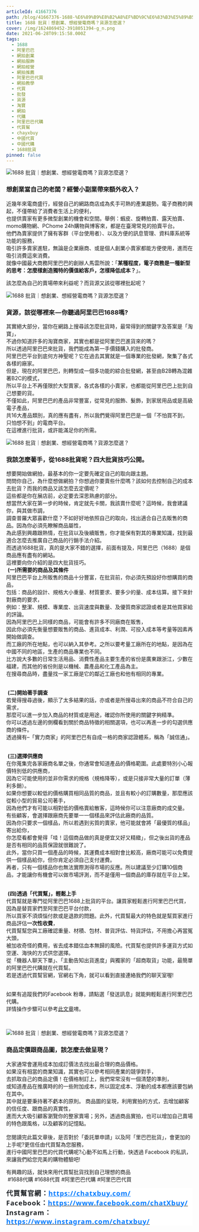 ```yaml
---
articleId: 41667376
path: /blog/41667376-1688-%E6%89%B9%E8%B2%A8%EF%BD%9C%E6%83%B3%E5%89%B5%E6%A5%AD%E3%80%81%E6%83%B3%E7%B6%93%E7%87%9F%E9%9B%BB%E5%95%86%E5%97%8E%EF%BC%9F%E8%B2%A8%E6%BA%90%E6%80%8E%E9%BA%BC%E9%81%B8%EF%BC%9F
title: 1688 批貨｜想創業、想經營電商嗎？貨源怎麼選？
cover: /img/1624869452-3918051394-g_n.png
date: 2021-06-28T09:15:58.000Z
tags:
  - 1688
  - 阿里巴巴
  - 網拍創業
  - 網拍服飾
  - 網拍經營
  - 網拍推薦
  - 阿里巴巴代買
  - 網拍教學
  - 代買
  - 批發
  - 貨源
  - 淘寶
  - 網拍
  - 代購
  - 阿里巴巴代購
  - 代買幫
  - chayxbuy
  - 中國代買
  - 中國代購
  - 1688批貨
pinned: false
---
```

  <p><img alt="1688 批貨｜想創業、想經營電商嗎？貨源怎麼選？" src="/img/1624869452-3918051394-g_n.png" title="1688 批貨｜想創業、想經營電商嗎？貨源怎麼選？"></p>

<h3 class="graf graf--h3" name="0fdd">想創業當自己的老闆？經營小副業帶來額外收入？</h3>

<p class="graf graf--p" name="611a">近幾年來電商盛行，經營自己的網路商店成為炙手可熱的產業趨勢。電子商務的興起，不僅帶給了消費者生活上的便利，<br>
也提供賣家有更多微型創業的機會和空間。舉例：蝦皮、旋轉拍賣、露天拍賣、momo購物網、PChome 24h購物與博客來，都是在臺灣常見的拍賣平台。<br>
他們為賣家提供了擁有客群（平台使用者）、以及方便的訊息管理、資料庫系統等功能的服務，<br>
吸引許多賣家進駐，無論是企業廠商、或是個人創業小賣家都能方便使用，進而在吸引消費這來消費。<br>
就像中國最大商務阿里巴巴的創辦人馬雲所說：「<strong class="markup--p-strong markup--strong">某種程度，電子商務是一種新型的思考：怎麼樣創造獨特的價值給客戶，怎樣降低成本？</strong>」。</p>

<p class="graf graf--p" name="611a">該怎麼為自己的賣場帶來利益呢？而貨源又該從哪裡批起呢？</p>

<p><img alt="1688 批貨｜想創業、想經營電商嗎？貨源怎麼選？" src="/img/1624869452-3285150074-g_n.png" title="1688 批貨｜想創業、想經營電商嗎？貨源怎麼選？"></p>

<h3 class="graf graf--h3" name="5a9f">貨源，該從哪裡來 — 你聽過阿里巴巴1688嗎?</h3>

<p class="graf graf--p" name="366b">其實絕大部分，當你在網路上搜尋該怎麼批貨時，最常得到的關鍵字及答案是「淘寶」，<br>
不過你知道許多的淘寶商家，其實也都是從阿里巴巴進貨來的嗎？<br>
所以透過阿里巴巴來批貨，我們能成為第一手價錢購入的批發商。<br>
阿里巴巴平台到底何方神聖呢？它在過去其實就是一個專業的批發網，聚集了各式各樣的廠家。<br>
但是，現在的阿里巴巴，則轉型成一個多功能的綜合批發網，甚至由B2B轉為混雜著B2C的模式，<br>
所以平台上不再僅限於大型賣家，各式各樣的小賣家，也都能從阿里巴巴上批到自己想要的貨。<br>
不僅如此，阿里巴巴的產品非常豐富，從常見的服飾、髮飾，到家居用品或是高級電子產品，<br>
共16大產品類別，真的應有盡有，所以我們覺得阿里巴巴是一個「不怕買不到，只怕想不到」的電商平台。<br>
在這裡進行批貨，或許能滿足你的所需。</p>

<p><img alt="1688 批貨｜想創業、想經營電商嗎？貨源怎麼選？" src="/img/1624869452-210040707-g_n.png" title="1688 批貨｜想創業、想經營電商嗎？貨源怎麼選？"></p>

<h3 class="graf graf--h3" name="924d">我該怎麼著手，從1688批貨呢？四大批貨技巧公開。</h3>

<p class="graf graf--p" name="5a7d">想要開始做網拍，最基本的你一定要先確定自己的取向跟主題。<br>
問問你自己，為什麼想做網拍？你想過你要賣些什麼嗎？該如何去控制自己的成本去批貨？而我的商品又該怎麼去定價呢？<br>
這些都是你在展店前，必定要去深思熟慮的部分。<br>
想當然大家在第一步的時候，肯定就先卡關，我該賣什麼呢？這時候，我會建議你，與其做市調，<br>
調查普羅大眾喜歡什麼？不如好好地依照自己的取向，找出適合自己去販售的商品。因為你必須先瞭解商品屬性，<br>
為此感到興趣跟熱情，在批貨以及後續販售，你才能保有對其的專業知識，找到最適合怎麼去推廣自己商品的行銷手法介紹。<br>
而透過1688批貨，真的是大家不錯的選擇，前面有提及，阿里巴巴（1688）是個商品應有盡有的網站。<br>
這裡要向你介紹的是四大批貨技巧。<br>
&nbsp;<strong class="markup--p-strong markup--strong">(一)所需要的商品及其條件</strong><br>
阿里巴巴平台上所販售的商品十分豐富，在批貨前，你必須先預設好你想購買的商品，<br>
包括：商品的設計、規格大小重量、材質要求、要多少的量、成本估算。接下來針對廠商的要求，<br>
例如：整潔、規模、專業度、出貨速度與數量、及優質商家認證或者是其他買家給的評論。<br>
因為阿里巴巴上同樣的商品，可能會有許多不同廠商在販售，<br>
因此你必須先衡量想要販售的商品、進貨成本、利潤、可投入成本等考量等因素再開始做調查。<br>
而工廠的所在地點，也可以納入其參考。之所以要考量工廠所在的地點，是因為在中國不同的地區，生產的商品專業也不同。<br>
比方說大多數的日常生活用品、消費性產品主要生產的省份是廣東跟浙江，少數在福建，而其他的省份則是以機械、農產品和化工產品為主。<br>
在搜尋商品時，盡量找一家工廠是它的鄰近工廠也和他有相同的專業。</p>

<p class="graf graf--p" name="5a7d"><br>
&nbsp;<strong class="markup--p-strong markup--strong">(二)開始著手調查</strong><br>
若覺得搜尋過後，顯示了太多結果的話，亦或者是所搜尋出來的商品不符合自己的需求，<br>
那麼可以進一步加入商品的材質或是用途，確認你所使用的關鍵字夠精準。<br>
你可以透過左邊的側欄看到關於商品特徵的相關選項，也可以再進一步的勾選供應商的條件。<br>
透過擁有–「實力商家」的阿里巴巴有自成一格的商家認證體系，稱為「誠信通」。</p>

<p class="graf graf--p" name="5a7d"><br>
&nbsp;<strong class="markup--p-strong markup--strong">(三)選擇供應商</strong><br>
在你蒐集完各家廠商名單之後，你通常會知道產品的價格範圍。此處要特別小心報價特別低的供應商，<br>
因為它可能使用的並非你需求的規格（規格降等），或是只接非常大量的訂單（薄利多銷）。<br>
如果你想要以較低的價格購買相同品質的商品，並且有較小的訂購數量，那麼應該從較小型的貿易公司著手，<br>
因為他們才有可能以相對低的價格賣給散客，這時候你可以注意廠商的成交量。<br>
有些顧客，會選擇跟廠商先要單一一個樣品來評估此廠商的品質。<br>
因為你只要求一個樣品，所以若遇到劣質的賣家，他可能就會將「最優質的樣品」寄出給你，<br>
你怎麼看都會覺得「哇！這個商品做的真是便宜又好又精緻」，但之後出貨的產品是否有相同的品質保證就很難說了。<br>
此外，當你只買一個產品的時候，其運費成本相對會比較高，廠商可能可以免費提供一個樣品給你，但你肯定必須自己支付運費。<br>
再者，只有一個樣品你也無法實際測得市場的反應。所以建議至少訂購10個商品，才能讓你有機會可以做市場評測，而不是僅用一個商品的庫存就在平台上架。</p>

<p class="graf graf--p" name="5a7d"><br>
&nbsp;<strong class="markup--p-strong markup--strong">(四)透過「代買幫」，輕鬆上手</strong><br>
代買幫就是專門從阿里巴巴1688上批貨的平台。讓買家輕鬆進行阿里巴巴代買，因為是替買家們至阿里巴巴平台付款，<br>
所以買家不須煩惱付款或是退款的問題。此外，代買幫最大的特色就是幫買家進行商品評估<strong class="markup--p-strong markup--strong">一次性收費</strong>，<br>
代買幫幫您與工廠確認重量、材積、包材、普貨評估、特貨評估，不用擔心再當冤大頭，<br>
被加收奇怪的費用，省去成本錯估血本無歸的風險。代買幫也提供許多運貨方式如空運、海快的方式供您選擇。<br>
從「機器人聊天下單」、「主動告知出貨進度」與獨家的「超商取貨」功能，最簡單的阿里巴巴代購就在代買幫。<br>
若是透過代買幫官網，官網右下角，就可以看到直接連絡我們的聊天室喔!</p>

<p class="graf graf--p" name="5a7d"><br>
如果有追蹤我們的Facebook 粉專，請點選「發送訊息」就能夠輕鬆進行阿里巴巴代購。<br>
詳情操作步驟可以參考<a href="https://chatxbuy.pixnet.net/blog/post/40926559" target="_blank">此文章</a>唷。</p>

<p class="graf graf--p">&nbsp;</p>

<p><img alt="1688 批貨｜想創業、想經營電商嗎？貨源怎麼選？" src="/img/1624869452-1151903289-g_n.png" title="1688 批貨｜想創業、想經營電商嗎？貨源怎麼選？"></p>

<h3 class="graf graf--h3" name="ebcc"><strong>商品定價跟商品圖，該怎麼去做呈現？</strong></h3>

<p class="graf graf--p" name="d75c">大家通常會運用成本加成訂價法去找出最合理的商品價格。<br>
如果沒有相當的商業知識，其實也可以參考相同產業的競爭對手，<br>
去抓取自己的商品定價！在價格制訂上，我們常常沒有一個清楚的準則，<br>
或知道產品在推廣時的的一些附加成本，所以固定成本、浮動的成本都應該要包納在其中。<br>
其中就是要秉持著不虧本的原則。 商品圖的呈現，利用實拍的方式，去增加顧客的信任度、跟商品的真實性，<br>
進而大大吸引顧客瀏覽你的整家賣場；另外，透過商品實拍，也可以增加自己賣場的特色跟風格，以及顧客的記憶點。<br>
&nbsp;<br>
您閱讀完此篇文章後，是否對於「委託單申請」以及阿「里巴巴批貨」，會更加的上手呢?更信任由代買幫為您服務，<br>
進行中國阿里巴巴的代買代購呢?心動不如馬上行動，快透過 Facebook 的私訊，來讓我們給您完美的購物體驗吧!</p>

<p class="graf graf--p">有興趣的話，就快來用代買幫批貨找到自己理想的商品<br>
&nbsp;#1688代購 #1688代買 #阿里巴巴代購 #阿里巴巴代買</p>

<h2 style="margin: 0.5em 0px; padding: 0px; border: 0px; font-style: normal; font-variant-ligatures: normal; font-variant-caps: normal; font-variant-numeric: inherit; font-variant-east-asian: inherit; font-variant-alternates: inherit; font-variant-position: inherit; font-weight: 700; font-stretch: inherit; font-size: 1.3rem; line-height: inherit; font-family: &quot;Noto Sans TC&quot;, 微軟正黑體, sans-serif; font-optical-sizing: inherit; font-kerning: inherit; font-feature-settings: inherit; font-variation-settings: inherit; vertical-align: baseline; color: rgb(40, 40, 40); letter-spacing: 1px; orphans: 2; text-align: start; text-indent: 0px; text-transform: none; widows: 2; word-spacing: 0px; -webkit-text-stroke-width: 0px; white-space: normal; background-color: rgb(255, 255, 255); text-decoration-thickness: initial; text-decoration-style: initial; text-decoration-color: initial;"><strong style="-webkit-text-stroke-width:0px; background-color:rgb(255, 255, 255); border:0px; color:rgb(52, 52, 52); font-family:noto sans tc,微軟正黑體,sans-serif; font-feature-settings:inherit; font-kerning:inherit; font-optical-sizing:inherit; font-size:18px; font-stretch:inherit; font-style:normal; font-variant-alternates:inherit; font-variant-caps:normal; font-variant-east-asian:inherit; font-variant-ligatures:normal; font-variant-numeric:inherit; font-variant-position:inherit; font-variation-settings:inherit; font-weight:700; letter-spacing:1px; line-height:inherit; margin:0px; orphans:2; padding:0px; text-align:start; text-decoration-color:initial; text-decoration-style:initial; text-decoration-thickness:initial; text-indent:0px; text-transform:none; vertical-align:baseline; white-space:normal; widows:2; word-spacing:0px"><span style="background:white; border:0px; font:inherit; margin:0px; padding:0px; vertical-align:baseline"><span style="border:0px; color:rgb(33, 37, 41); font:inherit; margin:0px; padding:0px; vertical-align:baseline"><span style="border:0px; font-family:新細明體,serif; font-feature-settings:inherit; font-kerning:inherit; font-optical-sizing:inherit; font-size:inherit; font-stretch:inherit; font-style:inherit; font-variant:inherit; font-variation-settings:inherit; font-weight:inherit; line-height:inherit; margin:0px; padding:0px; vertical-align:baseline">代買幫官網：</span></span></span></strong><strong style="-webkit-text-stroke-width:0px; background-color:rgb(255, 255, 255); border:0px; color:rgb(52, 52, 52); font-family:noto sans tc,微軟正黑體,sans-serif; font-feature-settings:inherit; font-kerning:inherit; font-optical-sizing:inherit; font-size:18px; font-stretch:inherit; font-style:normal; font-variant-alternates:inherit; font-variant-caps:normal; font-variant-east-asian:inherit; font-variant-ligatures:normal; font-variant-numeric:inherit; font-variant-position:inherit; font-variation-settings:inherit; font-weight:700; letter-spacing:1px; line-height:inherit; margin:0px; orphans:2; padding:0px; text-align:start; text-decoration-color:initial; text-decoration-style:initial; text-decoration-thickness:initial; text-indent:0px; text-transform:none; vertical-align:baseline; white-space:normal; widows:2; word-spacing:0px"><span style="background:white; border:0px; font:inherit; margin:0px; padding:0px; vertical-align:baseline"><span style="border:0px; color:rgb(0, 123, 255); font:inherit; margin:0px; padding:0px; vertical-align:baseline"><span style="border:0px; font-family:segoe ui,sans-serif; font-feature-settings:inherit; font-kerning:inherit; font-optical-sizing:inherit; font-size:inherit; font-stretch:inherit; font-style:inherit; font-variant:inherit; font-variation-settings:inherit; font-weight:inherit; line-height:inherit; margin:0px; padding:0px; vertical-align:baseline"><a data-href="https://chatxbuy.weebly.com/" href="https://chatxbuy.weebly.com/" rel="nofollow ugc noreferrer noopener" style="margin: 0px; padding: 0px; border: 0px; font-style: inherit; font-variant-ligatures: normal; font-variant-caps: normal; font-variant-numeric: inherit; font-variant-east-asian: inherit; font-variant-alternates: inherit; font-variant-position: inherit; font-weight: inherit; font-stretch: inherit; font-size: inherit; line-height: inherit; font-family: inherit; font-optical-sizing: inherit; font-kerning: inherit; font-feature-settings: inherit; font-variation-settings: inherit; vertical-align: baseline; color: var(--primary-color); text-decoration: underline; box-sizing: border-box; orphans: 2; widows: 2; -webkit-text-stroke-width: 0px; word-spacing: 0px;"><span style="border:0px; font:inherit; margin:0px; padding:0px; text-decoration:none; vertical-align:baseline"><span style="border:0px; color:rgb(0, 123, 255); font:inherit; margin:0px; padding:0px; vertical-align:baseline">https://chatxbuy.com/</span></span></a></span></span></span></strong><br style="color: rgb(52, 52, 52); font-family: &quot;Noto Sans TC&quot;, 微軟正黑體, sans-serif; font-size: 18px; font-style: normal; font-variant-ligatures: normal; font-variant-caps: normal; font-weight: 400; letter-spacing: 1px; orphans: 2; text-align: start; text-indent: 0px; text-transform: none; widows: 2; word-spacing: 0px; -webkit-text-stroke-width: 0px; white-space: normal; background-color: rgb(255, 255, 255); text-decoration-thickness: initial; text-decoration-style: initial; text-decoration-color: initial;">
<span style="-webkit-text-stroke-width:0px; background-color:rgb(255, 255, 255); border:0px; color:rgb(33, 37, 41); font-family:noto sans tc,微軟正黑體,sans-serif; font-feature-settings:inherit; font-kerning:inherit; font-optical-sizing:inherit; font-size:18px; font-stretch:inherit; font-style:normal; font-variant-alternates:inherit; font-variant-caps:normal; font-variant-east-asian:inherit; font-variant-ligatures:normal; font-variant-numeric:inherit; font-variant-position:inherit; font-variation-settings:inherit; font-weight:400; letter-spacing:1px; line-height:inherit; margin:0px; orphans:2; padding:0px; text-align:start; text-decoration-color:initial; text-decoration-style:initial; text-decoration-thickness:initial; text-indent:0px; text-transform:none; vertical-align:baseline; white-space:normal; widows:2; word-spacing:0px"><span style="border:0px; font-family:segoe ui,sans-serif; font-feature-settings:inherit; font-kerning:inherit; font-optical-sizing:inherit; font-size:inherit; font-stretch:inherit; font-style:inherit; font-variant:inherit; font-variation-settings:inherit; font-weight:inherit; line-height:inherit; margin:0px; padding:0px; vertical-align:baseline"><strong style="-webkit-text-stroke-width:0px; border:0px; box-sizing:border-box; font-family:inherit; font-feature-settings:inherit; font-kerning:inherit; font-optical-sizing:inherit; font-size:inherit; font-stretch:inherit; font-style:inherit; font-variant-alternates:inherit; font-variant-caps:normal; font-variant-east-asian:inherit; font-variant-ligatures:normal; font-variant-numeric:inherit; font-variant-position:inherit; font-variation-settings:inherit; font-weight:700; line-height:inherit; margin:0px; orphans:2; padding:0px; text-decoration-style:initial; text-decoration-thickness:initial; vertical-align:baseline; widows:2; word-spacing:0px"><span style="background:white; border:0px; font:inherit; margin:0px; padding:0px; vertical-align:baseline"><span style="border:0px; font-family:segoe ui,sans-serif; font-feature-settings:inherit; font-kerning:inherit; font-optical-sizing:inherit; font-size:inherit; font-stretch:inherit; font-style:inherit; font-variant:inherit; font-variation-settings:inherit; font-weight:inherit; line-height:inherit; margin:0px; padding:0px; vertical-align:baseline">Facebook</span></span></strong></span></span><strong style="-webkit-text-stroke-width:0px; background-color:rgb(255, 255, 255); border:0px; color:rgb(52, 52, 52); font-family:noto sans tc,微軟正黑體,sans-serif; font-feature-settings:inherit; font-kerning:inherit; font-optical-sizing:inherit; font-size:18px; font-stretch:inherit; font-style:normal; font-variant-alternates:inherit; font-variant-caps:normal; font-variant-east-asian:inherit; font-variant-ligatures:normal; font-variant-numeric:inherit; font-variant-position:inherit; font-variation-settings:inherit; font-weight:700; letter-spacing:1px; line-height:inherit; margin:0px; orphans:2; padding:0px; text-align:start; text-decoration-color:initial; text-decoration-style:initial; text-decoration-thickness:initial; text-indent:0px; text-transform:none; vertical-align:baseline; white-space:normal; widows:2; word-spacing:0px"><span style="background:white; border:0px; font:inherit; margin:0px; padding:0px; vertical-align:baseline"><span style="border:0px; color:rgb(33, 37, 41); font:inherit; margin:0px; padding:0px; vertical-align:baseline"><span style="border:0px; font-family:新細明體,serif; font-feature-settings:inherit; font-kerning:inherit; font-optical-sizing:inherit; font-size:inherit; font-stretch:inherit; font-style:inherit; font-variant:inherit; font-variation-settings:inherit; font-weight:inherit; line-height:inherit; margin:0px; padding:0px; vertical-align:baseline">：</span></span></span></strong><a data-href="https://www.facebook.com/chatXbuy/" href="https://www.facebook.com/chatXbuy/" rel="nofollow ugc noreferrer noopener" style="margin: 0px; padding: 0px; border: 0px; font-style: normal; font-variant-ligatures: normal; font-variant-caps: normal; font-variant-numeric: inherit; font-variant-east-asian: inherit; font-variant-alternates: inherit; font-variant-position: inherit; font-weight: 400; font-stretch: inherit; font-size: 18px; line-height: inherit; font-family: &quot;Noto Sans TC&quot;, 微軟正黑體, sans-serif; font-optical-sizing: inherit; font-kerning: inherit; font-feature-settings: inherit; font-variation-settings: inherit; vertical-align: baseline; color: var(--primary-color); text-decoration: underline; letter-spacing: 1px; orphans: 2; text-align: start; text-indent: 0px; text-transform: none; widows: 2; word-spacing: 0px; -webkit-text-stroke-width: 0px; white-space: normal; background-color: rgb(255, 255, 255); box-sizing: border-box;" target="_blank"><strong style="border:0px; box-sizing:border-box; font-family:inherit; font-feature-settings:inherit; font-kerning:inherit; font-optical-sizing:inherit; font-size:inherit; font-stretch:inherit; font-style:inherit; font-variant:inherit; font-variation-settings:inherit; font-weight:700; line-height:inherit; margin:0px; padding:0px; vertical-align:baseline"><span style="background:white; border:0px; font:inherit; margin:0px; padding:0px; text-decoration:none; vertical-align:baseline"><span style="border:0px; color:rgb(0, 123, 255); font:inherit; margin:0px; padding:0px; vertical-align:baseline"><span style="border:0px; font-family:segoe ui,sans-serif; font-feature-settings:inherit; font-kerning:inherit; font-optical-sizing:inherit; font-size:inherit; font-stretch:inherit; font-style:inherit; font-variant:inherit; font-variation-settings:inherit; font-weight:inherit; line-height:inherit; margin:0px; padding:0px; vertical-align:baseline">https://www.facebook.com/chatXbuy/</span></span></span></strong></a><br style="color: rgb(52, 52, 52); font-family: &quot;Noto Sans TC&quot;, 微軟正黑體, sans-serif; font-size: 18px; font-style: normal; font-variant-ligatures: normal; font-variant-caps: normal; font-weight: 400; letter-spacing: 1px; orphans: 2; text-align: start; text-indent: 0px; text-transform: none; widows: 2; word-spacing: 0px; -webkit-text-stroke-width: 0px; white-space: normal; background-color: rgb(255, 255, 255); text-decoration-thickness: initial; text-decoration-style: initial; text-decoration-color: initial; box-sizing: border-box;">
<span style="-webkit-text-stroke-width:0px; background-color:rgb(255, 255, 255); border:0px; color:rgb(33, 37, 41); font-family:noto sans tc,微軟正黑體,sans-serif; font-feature-settings:inherit; font-kerning:inherit; font-optical-sizing:inherit; font-size:18px; font-stretch:inherit; font-style:normal; font-variant-alternates:inherit; font-variant-caps:normal; font-variant-east-asian:inherit; font-variant-ligatures:normal; font-variant-numeric:inherit; font-variant-position:inherit; font-variation-settings:inherit; font-weight:400; letter-spacing:1px; line-height:inherit; margin:0px; orphans:2; padding:0px; text-align:start; text-decoration-color:initial; text-decoration-style:initial; text-decoration-thickness:initial; text-indent:0px; text-transform:none; vertical-align:baseline; white-space:normal; widows:2; word-spacing:0px"><span style="border:0px; font-family:segoe ui,sans-serif; font-feature-settings:inherit; font-kerning:inherit; font-optical-sizing:inherit; font-size:inherit; font-stretch:inherit; font-style:inherit; font-variant:inherit; font-variation-settings:inherit; font-weight:inherit; line-height:inherit; margin:0px; padding:0px; vertical-align:baseline"><strong style="-webkit-text-stroke-width:0px; border:0px; box-sizing:border-box; font-family:inherit; font-feature-settings:inherit; font-kerning:inherit; font-optical-sizing:inherit; font-size:inherit; font-stretch:inherit; font-style:inherit; font-variant-alternates:inherit; font-variant-caps:normal; font-variant-east-asian:inherit; font-variant-ligatures:normal; font-variant-numeric:inherit; font-variant-position:inherit; font-variation-settings:inherit; font-weight:700; line-height:inherit; margin:0px; orphans:2; padding:0px; text-decoration-style:initial; text-decoration-thickness:initial; vertical-align:baseline; widows:2; word-spacing:0px"><span style="background:white; border:0px; font:inherit; margin:0px; padding:0px; vertical-align:baseline"><span style="border:0px; font-family:segoe ui,sans-serif; font-feature-settings:inherit; font-kerning:inherit; font-optical-sizing:inherit; font-size:inherit; font-stretch:inherit; font-style:inherit; font-variant:inherit; font-variation-settings:inherit; font-weight:inherit; line-height:inherit; margin:0px; padding:0px; vertical-align:baseline">Instagram</span></span></strong></span></span><strong style="-webkit-text-stroke-width:0px; background-color:rgb(255, 255, 255); border:0px; color:rgb(52, 52, 52); font-family:noto sans tc,微軟正黑體,sans-serif; font-feature-settings:inherit; font-kerning:inherit; font-optical-sizing:inherit; font-size:18px; font-stretch:inherit; font-style:normal; font-variant-alternates:inherit; font-variant-caps:normal; font-variant-east-asian:inherit; font-variant-ligatures:normal; font-variant-numeric:inherit; font-variant-position:inherit; font-variation-settings:inherit; font-weight:700; letter-spacing:1px; line-height:inherit; margin:0px; orphans:2; padding:0px; text-align:start; text-decoration-color:initial; text-decoration-style:initial; text-decoration-thickness:initial; text-indent:0px; text-transform:none; vertical-align:baseline; white-space:normal; widows:2; word-spacing:0px"><span style="background:white; border:0px; font:inherit; margin:0px; padding:0px; vertical-align:baseline"><span style="border:0px; color:rgb(33, 37, 41); font:inherit; margin:0px; padding:0px; vertical-align:baseline"><span style="border:0px; font-family:新細明體,serif; font-feature-settings:inherit; font-kerning:inherit; font-optical-sizing:inherit; font-size:inherit; font-stretch:inherit; font-style:inherit; font-variant:inherit; font-variation-settings:inherit; font-weight:inherit; line-height:inherit; margin:0px; padding:0px; vertical-align:baseline">：</span></span></span></strong><a data-href="https://www.instagram.com/chatxbuy/" href="https://www.instagram.com/chatxbuy/" rel="nofollow ugc noreferrer noopener" style="margin: 0px; padding: 0px; border: 0px; font-style: normal; font-variant-ligatures: normal; font-variant-caps: normal; font-variant-numeric: inherit; font-variant-east-asian: inherit; font-variant-alternates: inherit; font-variant-position: inherit; font-weight: 400; font-stretch: inherit; font-size: 18px; line-height: inherit; font-family: &quot;Noto Sans TC&quot;, 微軟正黑體, sans-serif; font-optical-sizing: inherit; font-kerning: inherit; font-feature-settings: inherit; font-variation-settings: inherit; vertical-align: baseline; color: var(--primary-color); text-decoration: underline; letter-spacing: 1px; orphans: 2; text-align: start; text-indent: 0px; text-transform: none; widows: 2; word-spacing: 0px; -webkit-text-stroke-width: 0px; white-space: normal; background-color: rgb(255, 255, 255); box-sizing: border-box;" target="_blank"><strong style="border:0px; box-sizing:border-box; font-family:inherit; font-feature-settings:inherit; font-kerning:inherit; font-optical-sizing:inherit; font-size:inherit; font-stretch:inherit; font-style:inherit; font-variant:inherit; font-variation-settings:inherit; font-weight:700; line-height:inherit; margin:0px; padding:0px; vertical-align:baseline"><span style="background:white; border:0px; font:inherit; margin:0px; padding:0px; text-decoration:none; vertical-align:baseline"><span style="border:0px; color:rgb(0, 123, 255); font:inherit; margin:0px; padding:0px; vertical-align:baseline"><span style="border:0px; font-family:segoe ui,sans-serif; font-feature-settings:inherit; font-kerning:inherit; font-optical-sizing:inherit; font-size:inherit; font-stretch:inherit; font-style:inherit; font-variant:inherit; font-variation-settings:inherit; font-weight:inherit; line-height:inherit; margin:0px; padding:0px; vertical-align:baseline">https://www.instagram.com/chatxbuy/</span></span></span></strong></a></h2>

  